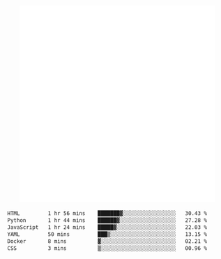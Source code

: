 <div align="center">
    <a href="https://konst.fish">
        <img src="https://raw.githubusercontent.com/konstfish/konstfish/master/fish.svg" alt="Logo" width="450"/>
    </a>
</div>

<!--START_SECTION:waka-->

```text
HTML         1 hr 56 mins    ███████▓░░░░░░░░░░░░░░░░░   30.43 %
Python       1 hr 44 mins    ██████▓░░░░░░░░░░░░░░░░░░   27.28 %
JavaScript   1 hr 24 mins    █████▓░░░░░░░░░░░░░░░░░░░   22.03 %
YAML         50 mins         ███▒░░░░░░░░░░░░░░░░░░░░░   13.15 %
Docker       8 mins          ▓░░░░░░░░░░░░░░░░░░░░░░░░   02.21 %
CSS          3 mins          ▒░░░░░░░░░░░░░░░░░░░░░░░░   00.96 %
```

<!--END_SECTION:waka-->
